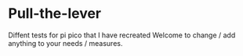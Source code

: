 # Pull-the-lever
Diffent tests for pi pico that I have recreated
Welcome to change / add anything to your needs / measures. 
